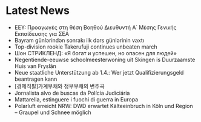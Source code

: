 # Latest News
-  ΕΕΥ: Προαγωγές στη θέση Βοηθού Διευθυντή Α΄ Μέσης Γενικής Εκπαίδευσης για ΣΕΑ
-  Bayram günlərindən sonrakı ilk dərs günlərinin vaxtı
-  Top-division rookie Takerufuji continues unbeaten march
-  Шон СТРИКЛЕНД: «Я богат и успешен, но опасен для людей»
-  Negentiende-eeuwse schoolmeesterwoning uit Skingen is Duurzaamste Huis van Fryslân
-  Neue staatliche Unterstützung ab 1.4.: Wer jetzt Qualifizierungsgeld beantragen kann
-  [경제직필]가계부채와 정부부채의 변주곡
-  Jornalista alvo de buscas da Polícia Judiciária
-  Mattarella, estinguere i fuochi di guerra in Europa
-  Polarluft erreicht NRW: DWD erwartet Kälteeinbruch in Köln und Region – Graupel und Schnee möglich
